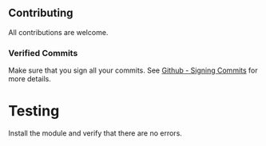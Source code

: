 ## Contributing

All contributions are welcome.

### Verified Commits

Make sure that you sign all your commits. See [Github - Signing Commits](https://help.github.com/articles/signing-commits/) for more details.

# Testing

Install the module and verify that there are no errors.
